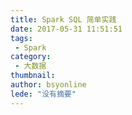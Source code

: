 ```yaml
---
title: Spark SQL 简单实践
date: 2017-05-31 11:51:51
tags:
 - Spark
category: 
 - 大数据
thumbnail: 
author: bsyonline
lede: "没有摘要"
---
```


